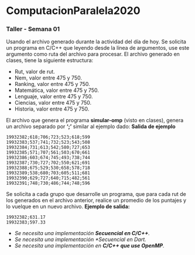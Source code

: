 # ComputacionParalela2020

### Taller - Semana 01 

Usando el archivo generado durante la actividad del día de hoy. Se solicita un programa en
C/C++ que leyendo desde la línea de argumentos, use este argumento como ruta del archivo
para procesar.
El archivo generado en clases, tiene la siguiente estructura:
* Rut, valor de rut.
* Nem, valor entre 475 y 750.
* Ranking, valor entre 475 y 750.
* Matemática, valor entre 475 y 750.
* Lenguaje, valor entre 475 y 750.
* Ciencias, valor entre 475 y 750.
* Historia, valor entre 475 y 750.

El archivo que genera el programa **simular-omp** (visto en clases), genera un archivo separado por
**‘;’** similar al ejemplo dado:
**Salida de ejemplo**
```
19932382;618;706;723;523;618;599
19932383;537;741;732;523;543;508
19932384;731;613;542;580;727;653
19932385;571;707;561;503;670;661
19932386;603;674;745;493;738;744
19932387;730;727;702;550;621;691
19932388;675;529;530;658;578;718
19932389;538;680;703;605;511;681
19932390;629;727;640;715;482;561
19932391;748;730;486;744;748;596
```

Se solicita a cada grupo que desarrolle un programa, que para cada rut de los generados en el
archivo anterior, realice un promedio de los puntajes y lo vuelque en un nuevo archivo.
**Ejemplo de salida:**
```
19932382;631.17
19932383;597.33
```

* _Se necesita una implementación **Secuencial en C/C++**._
* _Se necesita una implementación **Secuencial en Dart*._
* _Se necesita una implementación en **C/C++ que use OpenMP**._
